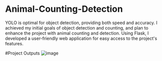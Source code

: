 # Animal-Counting-Detection
 YOLO is optimal for object detection, providing both speed and accuracy. I achieved my initial goals of object detection and counting, and plan to enhance the project with animal counting and detection. Using Flask, I developed a user-friendly web application for easy access to the project's features.

#Project Outputs
![image](https://github.com/himanshukale02/Animal-Counting-Detection/assets/91282384/bae3d08c-9840-4d0b-8d3e-6e61b516e808)

